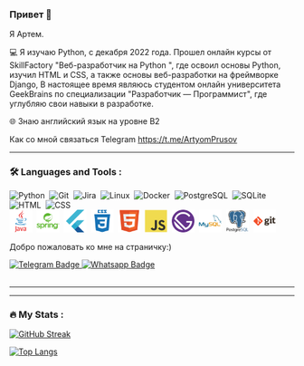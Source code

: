 ### Привет 👋
Я Артем.

💻 Я изучаю Python, с декабря 2022 года. Прошел онлайн курсы от SkillFactory "Веб-разработчик на Python ", где освоил основы Python, изучил HTML и CSS, а также основы веб-разработки на фреймворке Django,  В настоящее время являюсь студентом онлайн университета GeekBrains по специализации "Разработчик — Программист", где углубляю свои навыки в разработке.



🌐 Знаю английский язык на уровне B2

Как со мной связаться
Telegram <https://t.me/ArtyomPrusov>
<!--
**ArtyomPV/ArtyomPV** is a ✨ _special_ ✨ repository because its `README.md` (this file) appears on your GitHub profile.

Here are some ideas to get you started:

- 🔭 I’m currently working on ...
- 🌱 I’m currently learning ...
- 👯 I’m looking to collaborate on ...
- 🤔 I’m looking for help with ...
- 💬 Ask me about ...
- 📫 How to reach me: ...
- 😄 Pronouns: ...
- ⚡ Fun fact: ...
-->
---
### :hammer_and_wrench: Languages and Tools :
<div>
  <img src="https://cdn-icons-png.flaticon.com/512/5968/5968350.png" title="Python" alt="Python" width="40" height="40"/>&nbsp;
  <img src="https://cdn-icons-png.flaticon.com/512/4494/4494748.png" title="Git" alt="Git" width="40" height="40"/>&nbsp;
  <img src="https://cdn-icons-png.flaticon.com/512/5968/5968875.png" title="Jira" alt="Jira" width="40" height="40"/>&nbsp;
  <img src="https://cdn-icons-png.flaticon.com/512/183/183319.png" title="Linux" alt="Linux" width="40" height="40"/>&nbsp;
  <img src="https://cdn-icons-png.flaticon.com/512/5969/5969059.png" title="Docker" alt="Docker" width="40" height="40"/>&nbsp;
  <img src="https://cdn-icons-png.flaticon.com/512/5968/5968342.png" title="PostgreSQL" alt="PostgreSQL" width="40" height="40"/>&nbsp;
  <img src="https://cdn-icons-png.flaticon.com/512/2306/2306022.png" title="SQLite" alt="SQLite" width="40" height="40"/>&nbsp;
  <img src="https://cdn-icons-png.flaticon.com/512/186/186320.png" title="HTML" alt="HTML" width="40" height="40"/>&nbsp;
  <img src="https://cdn-icons-png.flaticon.com/512/802/802251.png" title="CSS" alt="CSS" width="40" height="40"/>&nbsp;
</div>
<div>
  <img src="https://github.com/devicons/devicon/blob/master/icons/java/java-original-wordmark.svg" title="Java" alt="Java" width="40" height="40"/>&nbsp;
  <img src="https://github.com/devicons/devicon/blob/master/icons/spring/spring-original-wordmark.svg" title="Spring" alt="Spring" width="40" height="40"/>&nbsp;
  <img src="https://github.com/devicons/devicon/blob/master/icons/flutter/flutter-original.svg" title="Flutter" alt="Flutter" width="40" height="40"/>&nbsp;
  <img src="https://github.com/devicons/devicon/blob/master/icons/css3/css3-plain-wordmark.svg"  title="CSS3" alt="CSS" width="40" height="40"/>&nbsp;
  <img src="https://github.com/devicons/devicon/blob/master/icons/html5/html5-original.svg" title="HTML5" alt="HTML" width="40" height="40"/>&nbsp;
  <img src="https://github.com/devicons/devicon/blob/master/icons/javascript/javascript-original.svg" title="JavaScript" alt="JavaScript" width="40" height="40"/>&nbsp;
  <img src="https://github.com/devicons/devicon/blob/master/icons/gatsby/gatsby-original.svg" title="Gatsby"  alt="Gatsby" width="40" height="40"/>&nbsp;
  <img src="https://github.com/devicons/devicon/blob/master/icons/mysql/mysql-original-wordmark.svg" title="MySQL"  alt="MySQL" width="40" height="40"/>&nbsp;
  <img src="https://github.com/devicons/devicon/blob/master/icons/postgresql/postgresql-original-wordmark.svg" title="postgresql" alt="postgresql" width="40" height="40"/>&nbsp;
  <img src="https://github.com/devicons/devicon/blob/master/icons/git/git-original-wordmark.svg" title="Git" **alt="Git" width="40" height="40"/>
</div>

Добро пожаловать ко мне на страничку:)


<div id="badges">
  <a href="https://t.me/PrusovArtyom">
    <img src="https://img.shields.io/badge/telegram-blue?style=for-the-badge&logo=telegram&logoColor=white" alt="Telegram Badge"/>
  </a>    
  <a href="https://wa.me/qr/Z74C6YWVILDKB1">
    <img src="https://img.shields.io/badge/Whatsapp-darkgreen?style=for-the-badge&logo=whatsapp&logoColor=white" alt="Whatsapp Badge"/>
  </a>
   
</div>
<div>
<img src="https://komarev.com/ghpvc/?username=ArtyomPV&style=flat-square&color=blue" alt=""/>
</div>

---






---

### :fire: My Stats :

[![GitHub Streak](http://github-readme-streak-stats.herokuapp.com?user=ArtyomPV&theme=dark&background=000000)](https://git.io/streak-stats)


[![Top Langs](https://github-readme-stats.vercel.app/api/top-langs/?username=ArtyomPV&layout=compact&theme=vision-friendly-dark)](https://github.com/anuraghazra/github-readme-stats)
